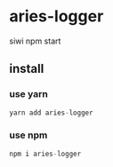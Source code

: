 # aries-logger
siwi npm start

## install

### use yarn 

```js
yarn add aries-logger
```
### use npm
```js
npm i aries-logger
```

## 